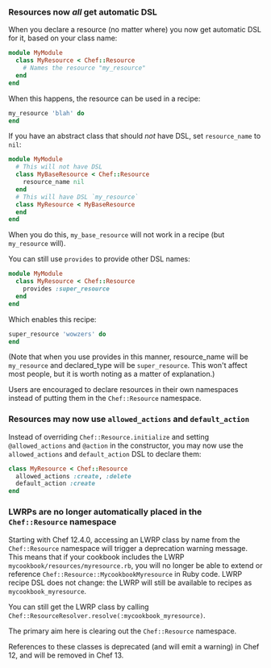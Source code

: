 <!---
This file is reset every time a new release is done. This file describes changes that have not yet been released.

Example Doc Change:
### Headline for the required change
Description of the required change.
-->

### Resources now *all* get automatic DSL

When you declare a resource (no matter where) you now get automatic DSL for it, based on your class name:

```ruby
module MyModule
  class MyResource < Chef::Resource
    # Names the resource "my_resource"
  end
end
```

When this happens, the resource can be used in a recipe:

```ruby
my_resource 'blah' do
end
```

If you have an abstract class that should *not* have DSL, set `resource_name` to `nil`:

```ruby
module MyModule
  # This will not have DSL
  class MyBaseResource < Chef::Resource
    resource_name nil
  end
  # This will have DSL `my_resource`
  class MyResource < MyBaseResource
  end
end
```

When you do this, `my_base_resource` will not work in a recipe (but `my_resource` will).

You can still use `provides` to provide other DSL names:

```ruby
module MyModule
  class MyResource < Chef::Resource
    provides :super_resource
  end
end
```

Which enables this recipe:

```ruby
super_resource 'wowzers' do  
end
```

(Note that when you use provides in this manner, resource_name will be `my_resource` and declared_type will be `super_resource`. This won't affect most people, but it is worth noting as a matter of explanation.)

Users are encouraged to declare resources in their own namespaces instead of putting them in the `Chef::Resource` namespace.

### Resources may now use `allowed_actions` and `default_action`

Instead of overriding `Chef::Resource.initialize` and setting `@allowed_actions` and `@action` in the constructor, you may now use the `allowed_actions` and `default_action` DSL to declare them:

```ruby
class MyResource < Chef::Resource
  allowed_actions :create, :delete
  default_action :create
end
```

### LWRPs are no longer automatically placed in the `Chef::Resource` namespace

Starting with Chef 12.4.0, accessing an LWRP class by name from the `Chef::Resource` namespace will trigger a deprecation warning message. This means that if your cookbook includes the LWRP `mycookbook/resources/myresource.rb`, you will no longer be able to extend or reference `Chef::Resource::MycookbookMyresource` in Ruby code.  LWRP recipe DSL does not change: the LWRP will still be available to recipes as `mycookbook_myresource`.

You can still get the LWRP class by calling `Chef::ResourceResolver.resolve(:mycookbook_myresource)`.

The primary aim here is clearing out the `Chef::Resource` namespace.

References to these classes is deprecated (and will emit a warning) in Chef 12, and will be removed in Chef 13.
